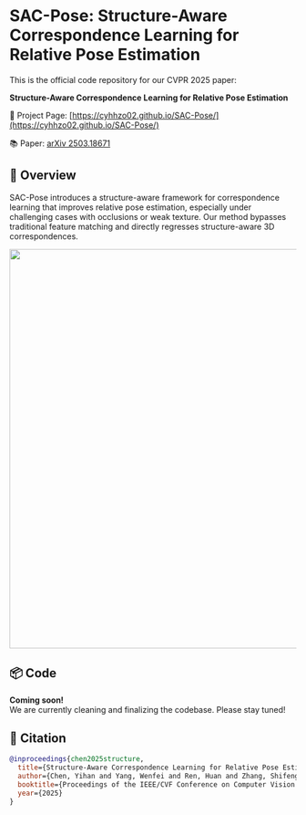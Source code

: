 # SAC-Pose: Structure-Aware Correspondence Learning for Relative Pose Estimation

This is the official code repository for our CVPR 2025 paper:

**Structure-Aware Correspondence Learning for Relative Pose Estimation**

📄 Project Page: [https://cyhhzo02.github.io/SAC-Pose/](https://cyhhzo02.github.io/SAC-Pose/)

📚 Paper: [arXiv 2503.18671](https://arxiv.org/abs/2503.18671)

## 📌 Overview

SAC-Pose introduces a structure-aware framework for correspondence learning that improves relative pose estimation, especially under challenging cases with occlusions or weak texture. Our method bypasses traditional feature matching and directly regresses structure-aware 3D correspondences.

<p align="center">
  <img src="static/images/SAC-Pose_motivation.png" width="700"/>
</p>

## 📦 Code

**Coming soon!**  
We are currently cleaning and finalizing the codebase. Please stay tuned!

## 📃 Citation

```bibtex
@inproceedings{chen2025structure,
  title={Structure-Aware Correspondence Learning for Relative Pose Estimation},
  author={Chen, Yihan and Yang, Wenfei and Ren, Huan and Zhang, Shifeng and Zhang, Tianzhu and Wu, Feng},
  booktitle={Proceedings of the IEEE/CVF Conference on Computer Vision and Pattern Recognition (CVPR)},
  year={2025}
}
